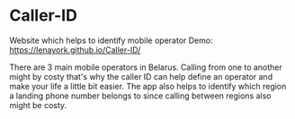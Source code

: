 # Caller-ID
Website which helps to identify mobile operator 
Demo: https://lenayork.github.io/Caller-ID/

There are 3 main mobile operators in Belarus. Calling from one to another might by costy that's why the caller ID can help define an operator and make your life a little bit easier.
The app also helps to identify which region a landing phone number belongs to since calling between regions also might be costy.